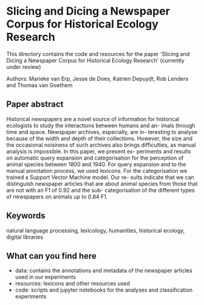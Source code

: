 Slicing and Dicing a Newspaper Corpus for Historical Ecology Research 
============

This directory contains the code and resources for the paper 'Slicing and Dicing a Newspaper Corpus for Historical Ecology Research' (currently under review)

Authors: Marieke van Erp, Jesse de Does, Katrien Depuydt, Rob Lenders and Thomas van Goethem

Paper abstract
-------
Historical newspapers are a novel source of information for historical ecologists to study the interactions between humans and an- imals through time and space. Newspaper archives, especially, are in- teresting to analyse because of the width and depth of their collections. However, the size and the occasional noisiness of such archives also brings difficulties, as manual analysis is impossible. In this paper, we present ex- periments and results on automatic query expansion and categorisation for the perception of animal species between 1800 and 1940. For query expansion and to the manual annotation process, we used lexicons. For the categorisation we trained a Support Vector Machine model. Our re- sults indicate that we can distinguish newspaper articles that are about animal species from those that are not with an F1 of 0.92 and the sub- categorisation of the different types of newspapers on animals up to 0.84 F1.

Keywords
----
natural language processing, lexicology, humanities, historical ecology, digital libraries

What can you find here
-----------

* data: contains the annotations and metadata of the newspaper articles used in our experiments
* resources: lexicons and other resources used 
* code: scripts and jupyter notebooks for the analyses and classification experiments 



